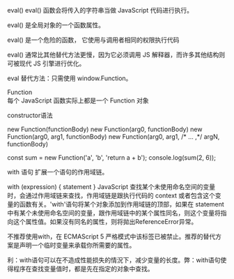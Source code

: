 eval()
eval() 函数会将传入的字符串当做 JavaScript 代码进行执行。

eval() 是全局对象的一个函数属性。

eval() 是一个危险的函数， 它使用与调用者相同的权限执行代码

eval() 通常比其他替代方法更慢，因为它必须调用 JS 解释器，而许多其他结构则可被现代 JS 引擎进行优化。

eval 替代方法：只需使用 window.Function。

Function  
每个 JavaScript 函数实际上都是一个 Function 对象

constructor语法

new Function(functionBody)
new Function(arg0, functionBody)
new Function(arg0, arg1, functionBody)
new Function(arg0, arg1, /* … ,*/ argN, functionBody)

const sum = new Function('a', 'b', 'return a + b');
console.log(sum(2, 6));






with 语句 扩展一个语句的作用域链。

with (expression) {
    statement
}
JavaScript 查找某个未使用命名空间的变量时，会通过作用域链来查找，作用域链是跟执行代码的 context 或者包含这个变量的函数有关。'with'语句将某个对象添加到作用域链的顶部，如果在 statement 中有某个未使用命名空间的变量，跟作用域链中的某个属性同名，则这个变量将指向这个属性值。如果沒有同名的属性，则将拋出ReferenceError异常。



不推荐使用with，在 ECMAScript 5 严格模式中该标签已被禁止。推荐的替代方案是声明一个临时变量来承载你所需要的属性。

利：with语句可以在不造成性能损失的情況下，减少变量的长度。弊：with语句使得程序在查找变量值时，都是先在指定的对象中查找。